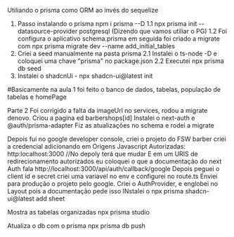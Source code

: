 Utiliando o prisma como ORM ao invés do sequelize

1. Passo instalando o prisma npm i prisma --D
   1.1 npx prisma init --datasource-provider postgresql (Dizendo que vamos utiliar o PG)
   1.2 Foi configura o aplicativo schema.prisma em seguida foi criado a migrate com
   npx prisma migrate dev --name add_initial_tables
2. Criei a seed manualmente na pasta prisma 
2.1 Instalei o ts-node -D e coloquei uma chave "prisma" no package.json
2.2 Executei npx prisma db seed
3. Instalei o shadcnUi - npx shadcn-ui@latest init


#Basicamente na aula 1 foi feito o banco de dados, tabelas, população de tabelas e homePage


Parte 2
Foi corrigido a falta da imageUrl no services,  rodou a migrate denovo.
Criou a pagina ed barbershops[id]
Instalei o next-auth e @auth/prisma-adapter
Fiz as atualizações no schema e rodei a migrate

Depois fui no google developer console, criei o projeto do FSW barber
criei a credencial adicionando em Origens Javascript Autorizadas:
http:localhost:3000 //No depoly terá que mudar
E em um URIS de redirecionamento autorizados eu coloquei o que a documentação do next Auth fala http://localhost:3000/api/auth/callback/google
Depois peguei o client id e secret criei uma variavel no env e configurei no route.ts
Enviei para produção o projeto pelo google.
Criei o AuthProvider, e englobei no Layout pois a documentação pede isso
INstalei o npx prisma shadcn-ui@latest add sheet


Mostra as tabelas organizadas
npx prisma studio 

Atualiza o db com o prisma
npx prisma db push